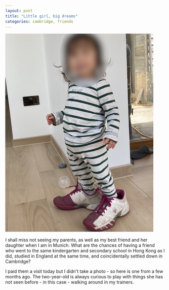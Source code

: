 ```yaml
---
layout: post
title: "Little girl, big dreams"
categories: cambridge, friends
---
```

<img src="/images/2022-08-06.jpg" alt="Little A wearing my shoes" class="center">

I shall miss not seeing my parents, as well as my best friend and her daughter when I am in Munich. What are the chances of having a friend who went to the same kindergarten and secondary school in Hong Kong as I did, studied in England at the same time, and coincidentally settled down in Cambridge? 

I paid them a visit today but I didn't take a photo - so here is one from a few months ago. The two-year-old is always curious to play with things she has not seen before - in this case - walking around in my trainers.
